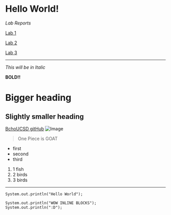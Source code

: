 # Hello World! 

*Lab Reports*

[Lab 1](https://bchoucsd.github.io/cse15l-lab-reports/lab-report-1-week-2.html)

[Lab 2](https://bchoucsd.github.io/cse15l-lab-reports/lab-report-2-week-4.html)

[Lab 3](https://bchoucsd.github.io/cse15l-lab-reports/lab-report-4-week-6.html)



---
*This will be in Italic*

**BOLD!!**
# Bigger heading
## Slightly smaller heading
[BchoUCSD gitHub](https://github.com/bchoUCSD)
![Image](https://miro.medium.com/max/719/1*WaaXnUvhvrswhBJSw4YTuQ.png)
> One Piece is GOAT
* first
* second
* third

1. 1 fish
2. 2 birds
3. 3 birds

---

`System.out.println("Hello World");`

```
System.out.println("WOW INLINE BLOCKS");
System.out.println(":D");
```
